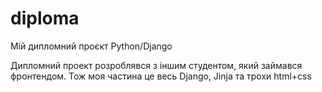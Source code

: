 # diploma
Мій дипломний проєкт Python/Django

Дипломний проект розроблявся з іншим студентом, який займався фронтендом. Тож моя частина це весь Django, Jinja та трохи html+css
